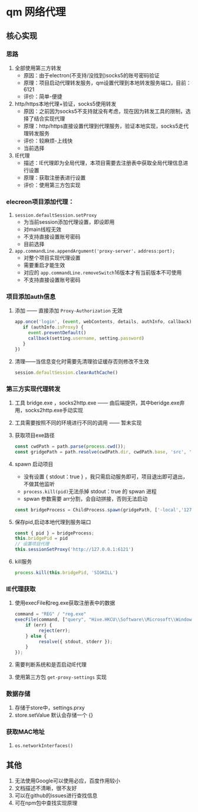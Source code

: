 # qm 网络代理

## 核心实现

### 思路

1. 全部使用第三方转发
   - 原因：由于electron(不支持/没找到)socks5的账号密码验证
   - 原理：项目启动代理转发服务，qm设置代理到本地转发服务端口，目前：6121
   - 评价：简单-便捷
2. http/https本地代理+验证，socks5使用转发
   - 原因：之前因为socks5不支持就没有考虑，现在因为转发工具的限制，选择了结合实现代理
   - 原理：http/https直接设置代理到代理服务，验证本地实现，socks5走代理转发服务
   - 评价：较麻烦-上线快
   - 当前选择
3. IE代理
   - 描述：IE代理即为全局代理，本项目需要去注册表中获取全局代理信息进行设置
   - 原理：获取注册表进行设置
   - 评价：使用第三方包实现

### elecreon项目添加代理：

1. `session.defaultSession.setProxy`
   - 为当前session添加代理设置，即设即用
   - 对main线程无效
   - 不支持直接设置账号密码
   - 目前选择
2. `app.commandLine.appendArgument('proxy-server'，address:port);`
   - 对整个项目实现代理设置
   - 需要重启才能生效
   - 对应的 `app.commandLine.removeSwitch`16版本才有当前版本不可使用
   - 不支持直接设置账号密码

### 项目添加auth信息

1. 添加 —— 直接添加 `Proxy-Authorization` 无效

   ```js
   app.once('login', (event, webContents, details, authInfo, callback) => {
      if (authInfo.isProxy) {
        event.preventDefault()
        callback(setting.username, setting.password)
      }
   })
   ```

2. 清理——当信息变化时需要先清理验证缓存否则修改不生效

   ```js
   session.defaultSession.clearAuthCache()
   ```

### 第三方实现代理转发

1. 工具 bridge.exe ，socks2http.exe —— 由后端提供，其中beridge.exe弃用，socks2http.exe手动实现

2. 工具需要按照不同的环境进行不同的调用 —— 暂未实现

3. 获取项目exe路径

   ```js
   const cwdPath = path.parse(process.cwd());
   const gridgePath = path.resolve(cwdPath.dir, cwdPath.base, 'src', 'app', 'plugins', 'bridge', 'socks2http.exe');
   ```

4. spawn 启动项目

   - 没有设置 { stdout：true } ，我只需启动服务即可，项目退出即可退出，不做其他监听
   - `process.kill(pid)`无法杀掉 stdout：true 的 spwan 进程
   - spwan 参数需要 arr分割，会自动拼接，否则无法启动

   ```js
   const bridgeProcess = ChildProcess.spawn(gridgePath, ['-local','127.0.0.1:6121','-remote',`${setting.host}:${setting.port}`,'-user', setting.username, '-pwd', setting.password]);
   ```

5. 保存pid,启动本地代理到服务端口

   ```js
   const { pid } = bridgeProcess;
   this.bridgePid = pid
   // 设置项目代理
   this.sessionSetProxy('http://127.0.0.1:6121')
   ```

6. kill服务

   ```js
   process.kill(this.bridgePid, 'SIGKILL')
   ```

### IE代理获取

1. 使用execFile和reg.exe获取注册表中的数据

   ```js
   command = "REG" / "reg.exe"
   execFile(command, ["query", "Hive.HKCU\\Software\\Microsoft\\Windows\\CurrentVersion\\Internet Settings"], (err, stdout, stderr) => {
       if (err) {
            reject(err);
       } else {
            resolve({ stdout, stderr });
       }
   });
   
   ```

2. 需要判断系统和是否启动IE代理

3. 使用第三方包 `get-proxy-settings` 实现

### 数据存储

1. 存储于store中，settings.prxy
2. store.setValue 默认会存储一个 {}

### 获取MAC地址

1. `os.networkInterfaces()`

## 其他

1. 无法使用Google可以使用必应，百度作用较小
2. 文档描述不清晰，很不友好
3. 可以在github的issues进行查找信息
4. 可在npm包中查找实现原理













